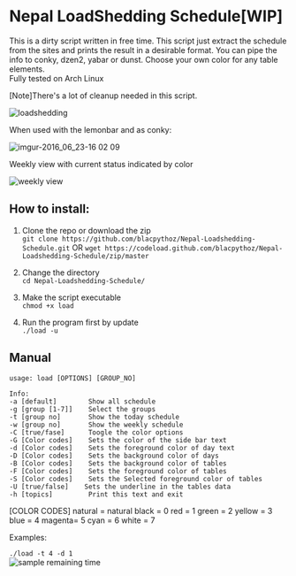 # Nepal LoadShedding Schedule[WIP]
 
 This is a dirty script written in free time. This script just extract the schedule from the sites and prints the result in a desirable format. You can pipe the info to conky, dzen2, yabar or dunst. 
Choose your own color for any table elements.<br>
Fully tested on Arch Linux

 [Note]There's a lot of cleanup needed in this script.


 ![loadshedding](https://cloud.githubusercontent.com/assets/12681896/16272923/474a1ab0-38bf-11e6-9729-c8f46f0d194d.png)
  

When used with the lemonbar and as conky:<br>

![imgur-2016_06_23-16 02 09](https://cloud.githubusercontent.com/assets/12681896/16300200/65d81cee-395e-11e6-90cf-5e24d2ec7270.png)

Weekly view with current status indicated by color <br>

![weekly view](https://cloud.githubusercontent.com/assets/12681896/16328929/7ca43dea-39fe-11e6-98d7-c34d01d53bec.png)


## How to install: 

1. Clone the repo or download the zip<br>
    `git clone https://github.com/blacpythoz/Nepal-Loadshedding-Schedule.git`
    OR
		`wget https://codeload.github.com/blacpythoz/Nepal-Loadshedding-Schedule/zip/master`

2. Change the directory<br>
		`cd Nepal-Loadshedding-Schedule/`
 
3. Make the script executable<br>
    `chmod +x load`

4. Run the program first by update<br>
    `./load -u` 


## Manual

    usage: load [OPTIONS] [GROUP_NO]

    Info:
    -a [default]        Show all schedule 
    -g [group [1-7]]    Select the groups
    -t [group no]       Show the today schedule
    -w [group no]       Show the weekly schedule
    -C [true/fase]      Toogle the color options
    -G [Color codes]    Sets the color of the side bar text 
    -d [Color codes]    Sets the foreground color of day text
    -D [Color codes]    Sets the background color of days
    -B [Color codes]    Sets the background color of tables
    -F [Color codes]    Sets the foreground color of tables
    -S [Color codes]    Sets the Selected foreground color of tables
    -U [true/false]    Sets the underline in the tables data
    -h [topics]         Print this text and exit

[COLOR CODES]
      natural = natural
black = 0            red    = 1
green = 2            yellow = 3
blue  = 4            magenta= 5
cyan  = 6            white  = 7

Examples:

`./load -t 4 -d 1` <br>
![sample remaining time](https://cloud.githubusercontent.com/assets/12681896/16327373/eaee5a30-39ed-11e6-9e12-7c1de9f81a3b.png)
